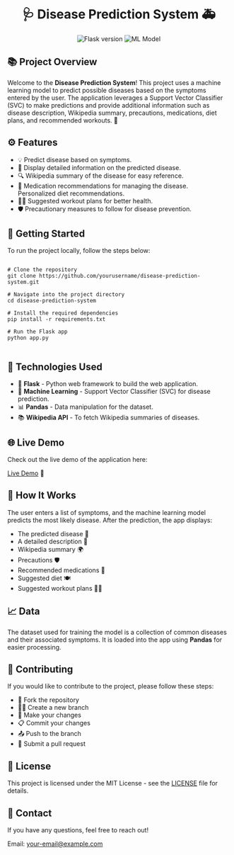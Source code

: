 <h1 align="center">🩺 Disease Prediction System 🚑</h1>

<p align="center">
  <img src="https://img.shields.io/badge/Flask-v1.1.2-blue" alt="Flask version">
  <img src="https://img.shields.io/badge/ML-SVC-orange" alt="ML Model">
</p>

<h2>📚 Project Overview</h2>
<p>
  Welcome to the <strong>Disease Prediction System</strong>! This project uses a machine learning model to predict possible diseases based on the symptoms entered by the user. The application leverages a Support Vector Classifier (SVC) to make predictions and provide additional information such as disease description, Wikipedia summary, precautions, medications, diet plans, and recommended workouts. 🌟
</p>

<h2>⚙️ Features</h2>
<ul>
  <li>💡 Predict disease based on symptoms.</li>
  <li>📄 Display detailed information on the predicted disease.</li>
  <li>🔍 Wikipedia summary of the disease for easy reference.</li>
  <li>💊 Medication recommendations for managing the disease.</li>
  <li🥗> Personalized diet recommendations.</li>
  <li>🏋️‍♂️ Suggested workout plans for better health.</li>
  <li>🛡️ Precautionary measures to follow for disease prevention.</li>
</ul>

<h2>🚀 Getting Started</h2>
<p>To run the project locally, follow the steps below:</p>

<pre>
<code>
# Clone the repository
git clone https://github.com/yourusername/disease-prediction-system.git

# Navigate into the project directory
cd disease-prediction-system

# Install the required dependencies
pip install -r requirements.txt

# Run the Flask app
python app.py
</code>
</pre>

<h2>📜 Technologies Used</h2>
<ul>
  <li>🔧 <strong>Flask</strong> - Python web framework to build the web application.</li>
  <li>🤖 <strong>Machine Learning</strong> - Support Vector Classifier (SVC) for disease prediction.</li>
  <li>📊 <strong>Pandas</strong> - Data manipulation for the dataset.</li>
  <li>📚 <strong>Wikipedia API</strong> - To fetch Wikipedia summaries of diseases.</li>
</ul>

<h2>🌐 Live Demo</h2>
<p>Check out the live demo of the application here:</p>
<p><a href="https://yourwebsite.com" target="_blank">Live Demo</a> 🚀</p>

<h2>🔧 How It Works</h2>
<p>
  The user enters a list of symptoms, and the machine learning model predicts the most likely disease. After the prediction, the app displays:
  <ul>
    <li>The predicted disease 🏥</li>
    <li>A detailed description 📖</li>
    <li>Wikipedia summary 🌍</li>
    <li>Precautions 🛡️</li>
    <li>Recommended medications 💊</li>
    <li>Suggested diet 🍽️</li>
    <li>Suggested workout plans 🏋️‍♂️</li>
  </ul>
</p>

<h2>📈 Data</h2>
<p>The dataset used for training the model is a collection of common diseases and their associated symptoms. It is loaded into the app using <strong>Pandas</strong> for easier processing.</p>

<h2>🤝 Contributing</h2>
<p>If you would like to contribute to the project, please follow these steps:</p>
<ul>
  <li>🍴 Fork the repository</li>
  <li>🧑‍💻 Create a new branch</li>
  <li>🔧 Make your changes</li>
  <li>📋 Commit your changes</li>
  <li>📤 Push to the branch</li>
  <li>🔀 Submit a pull request</li>
</ul>

<h2>📝 License</h2>
<p>This project is licensed under the MIT License - see the <a href="LICENSE" target="_blank">LICENSE</a> file for details.</p>

<h2>💬 Contact</h2>
<p>If you have any questions, feel free to reach out!</p>
<p>Email: <a href="mailto:omprakashbehera.cse@gmail.com">your-email@example.com</a></p>
